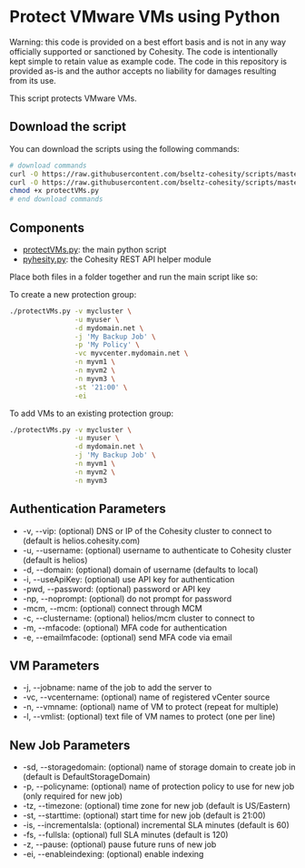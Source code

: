 # Protect VMware VMs using Python

Warning: this code is provided on a best effort basis and is not in any way officially supported or sanctioned by Cohesity. The code is intentionally kept simple to retain value as example code. The code in this repository is provided as-is and the author accepts no liability for damages resulting from its use.

This script protects VMware VMs.

## Download the script

You can download the scripts using the following commands:

```bash
# download commands
curl -O https://raw.githubusercontent.com/bseltz-cohesity/scripts/master/python/protectVMs/protectVMs.py
curl -O https://raw.githubusercontent.com/bseltz-cohesity/scripts/master/python/pyhesity.py
chmod +x protectVMs.py
# end download commands
```

## Components

* [protectVMs.py](https://raw.githubusercontent.com/bseltz-cohesity/scripts/master/python/protectVMs/protectVMs.py): the main python script
* [pyhesity.py](https://raw.githubusercontent.com/bseltz-cohesity/scripts/master/python/pyhesity/pyhesity.py): the Cohesity REST API helper module

Place both files in a folder together and run the main script like so:

To create a new protection group:

```bash
./protectVMs.py -v mycluster \
                -u myuser \
                -d mydomain.net \
                -j 'My Backup Job' \
                -p 'My Policy' \
                -vc myvcenter.mydomain.net \
                -n myvm1 \
                -n myvm2 \
                -n myvm3 \
                -st '21:00' \
                -ei
```

To add VMs to an existing protection group:

```bash
./protectVMs.py -v mycluster \
                -u myuser \
                -d mydomain.net \
                -j 'My Backup Job' \
                -n myvm1 \
                -n myvm2 \
                -n myvm3
```

## Authentication Parameters

* -v, --vip: (optional) DNS or IP of the Cohesity cluster to connect to (default is helios.cohesity.com)
* -u, --username: (optional) username to authenticate to Cohesity cluster (default is helios)
* -d, --domain: (optional) domain of username (defaults to local)
* -i, --useApiKey: (optional) use API key for authentication
* -pwd, --password: (optional) password or API key
* -np, --noprompt: (optional) do not prompt for password
* -mcm, --mcm: (optional) connect through MCM
* -c, --clustername: (optional) helios/mcm cluster to connect to
* -m, --mfacode: (optional) MFA code for authentication
* -e, --emailmfacode: (optional) send MFA code via email

## VM Parameters

* -j, --jobname: name of the job to add the server to
* -vc, --vcentername: (optional) name of registered vCenter source
* -n, --vmname: (optional) name of VM to protect (repeat for multiple)
* -l, --vmlist: (optional) text file of VM names to protect (one per line)

## New Job Parameters

* -sd, --storagedomain: (optional) name of storage domain to create job in (default is DefaultStorageDomain)
* -p, --policyname: (optional) name of protection policy to use for new job (only required for new job)
* -tz, --timezone: (optional) time zone for new job (default is US/Eastern)
* -st, --starttime: (optional) start time for new job (default is 21:00)
* -is, --incrementalsla: (optional) incremental SLA minutes (default is 60)
* -fs, --fullsla: (optional) full SLA minutes (default is 120)
* -z, --pause: (optional) pause future runs of new job
* -ei, --enableindexing: (optional) enable indexing

